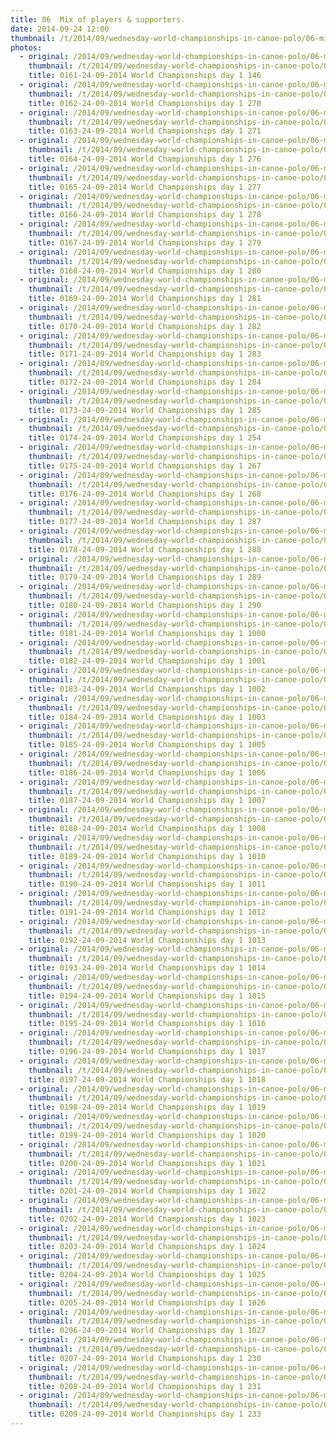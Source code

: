 ```yaml
---
title: 06  Mix of players & supporters.
date: 2014-09-24 12:00
thumbnail: /t/2014/09/wednesday-world-championships-in-canoe-polo/06-mix-of-players-supporters/0161-24-09-2014-world-championships-day-1-146.jpg
photos:
  - original: /2014/09/wednesday-world-championships-in-canoe-polo/06-mix-of-players-supporters/0161-24-09-2014-world-championships-day-1-146.jpg
    thumbnail: /t/2014/09/wednesday-world-championships-in-canoe-polo/06-mix-of-players-supporters/0161-24-09-2014-world-championships-day-1-146.jpg
    title: 0161-24-09-2014 World Championships day 1 146
  - original: /2014/09/wednesday-world-championships-in-canoe-polo/06-mix-of-players-supporters/0162-24-09-2014-world-championships-day-1-270.jpg
    thumbnail: /t/2014/09/wednesday-world-championships-in-canoe-polo/06-mix-of-players-supporters/0162-24-09-2014-world-championships-day-1-270.jpg
    title: 0162-24-09-2014 World Championships day 1 270
  - original: /2014/09/wednesday-world-championships-in-canoe-polo/06-mix-of-players-supporters/0163-24-09-2014-world-championships-day-1-271.jpg
    thumbnail: /t/2014/09/wednesday-world-championships-in-canoe-polo/06-mix-of-players-supporters/0163-24-09-2014-world-championships-day-1-271.jpg
    title: 0163-24-09-2014 World Championships day 1 271
  - original: /2014/09/wednesday-world-championships-in-canoe-polo/06-mix-of-players-supporters/0164-24-09-2014-world-championships-day-1-276.jpg
    thumbnail: /t/2014/09/wednesday-world-championships-in-canoe-polo/06-mix-of-players-supporters/0164-24-09-2014-world-championships-day-1-276.jpg
    title: 0164-24-09-2014 World Championships day 1 276
  - original: /2014/09/wednesday-world-championships-in-canoe-polo/06-mix-of-players-supporters/0165-24-09-2014-world-championships-day-1-277.jpg
    thumbnail: /t/2014/09/wednesday-world-championships-in-canoe-polo/06-mix-of-players-supporters/0165-24-09-2014-world-championships-day-1-277.jpg
    title: 0165-24-09-2014 World Championships day 1 277
  - original: /2014/09/wednesday-world-championships-in-canoe-polo/06-mix-of-players-supporters/0166-24-09-2014-world-championships-day-1-278.jpg
    thumbnail: /t/2014/09/wednesday-world-championships-in-canoe-polo/06-mix-of-players-supporters/0166-24-09-2014-world-championships-day-1-278.jpg
    title: 0166-24-09-2014 World Championships day 1 278
  - original: /2014/09/wednesday-world-championships-in-canoe-polo/06-mix-of-players-supporters/0167-24-09-2014-world-championships-day-1-279.jpg
    thumbnail: /t/2014/09/wednesday-world-championships-in-canoe-polo/06-mix-of-players-supporters/0167-24-09-2014-world-championships-day-1-279.jpg
    title: 0167-24-09-2014 World Championships day 1 279
  - original: /2014/09/wednesday-world-championships-in-canoe-polo/06-mix-of-players-supporters/0168-24-09-2014-world-championships-day-1-280.jpg
    thumbnail: /t/2014/09/wednesday-world-championships-in-canoe-polo/06-mix-of-players-supporters/0168-24-09-2014-world-championships-day-1-280.jpg
    title: 0168-24-09-2014 World Championships day 1 280
  - original: /2014/09/wednesday-world-championships-in-canoe-polo/06-mix-of-players-supporters/0169-24-09-2014-world-championships-day-1-281.jpg
    thumbnail: /t/2014/09/wednesday-world-championships-in-canoe-polo/06-mix-of-players-supporters/0169-24-09-2014-world-championships-day-1-281.jpg
    title: 0169-24-09-2014 World Championships day 1 281
  - original: /2014/09/wednesday-world-championships-in-canoe-polo/06-mix-of-players-supporters/0170-24-09-2014-world-championships-day-1-282.jpg
    thumbnail: /t/2014/09/wednesday-world-championships-in-canoe-polo/06-mix-of-players-supporters/0170-24-09-2014-world-championships-day-1-282.jpg
    title: 0170-24-09-2014 World Championships day 1 282
  - original: /2014/09/wednesday-world-championships-in-canoe-polo/06-mix-of-players-supporters/0171-24-09-2014-world-championships-day-1-283.jpg
    thumbnail: /t/2014/09/wednesday-world-championships-in-canoe-polo/06-mix-of-players-supporters/0171-24-09-2014-world-championships-day-1-283.jpg
    title: 0171-24-09-2014 World Championships day 1 283
  - original: /2014/09/wednesday-world-championships-in-canoe-polo/06-mix-of-players-supporters/0172-24-09-2014-world-championships-day-1-284.jpg
    thumbnail: /t/2014/09/wednesday-world-championships-in-canoe-polo/06-mix-of-players-supporters/0172-24-09-2014-world-championships-day-1-284.jpg
    title: 0172-24-09-2014 World Championships day 1 284
  - original: /2014/09/wednesday-world-championships-in-canoe-polo/06-mix-of-players-supporters/0173-24-09-2014-world-championships-day-1-285.jpg
    thumbnail: /t/2014/09/wednesday-world-championships-in-canoe-polo/06-mix-of-players-supporters/0173-24-09-2014-world-championships-day-1-285.jpg
    title: 0173-24-09-2014 World Championships day 1 285
  - original: /2014/09/wednesday-world-championships-in-canoe-polo/06-mix-of-players-supporters/0174-24-09-2014-world-championships-day-1-254.jpg
    thumbnail: /t/2014/09/wednesday-world-championships-in-canoe-polo/06-mix-of-players-supporters/0174-24-09-2014-world-championships-day-1-254.jpg
    title: 0174-24-09-2014 World Championships day 1 254
  - original: /2014/09/wednesday-world-championships-in-canoe-polo/06-mix-of-players-supporters/0175-24-09-2014-world-championships-day-1-267.jpg
    thumbnail: /t/2014/09/wednesday-world-championships-in-canoe-polo/06-mix-of-players-supporters/0175-24-09-2014-world-championships-day-1-267.jpg
    title: 0175-24-09-2014 World Championships day 1 267
  - original: /2014/09/wednesday-world-championships-in-canoe-polo/06-mix-of-players-supporters/0176-24-09-2014-world-championships-day-1-268.jpg
    thumbnail: /t/2014/09/wednesday-world-championships-in-canoe-polo/06-mix-of-players-supporters/0176-24-09-2014-world-championships-day-1-268.jpg
    title: 0176-24-09-2014 World Championships day 1 268
  - original: /2014/09/wednesday-world-championships-in-canoe-polo/06-mix-of-players-supporters/0177-24-09-2014-world-championships-day-1-287.jpg
    thumbnail: /t/2014/09/wednesday-world-championships-in-canoe-polo/06-mix-of-players-supporters/0177-24-09-2014-world-championships-day-1-287.jpg
    title: 0177-24-09-2014 World Championships day 1 287
  - original: /2014/09/wednesday-world-championships-in-canoe-polo/06-mix-of-players-supporters/0178-24-09-2014-world-championships-day-1-288.jpg
    thumbnail: /t/2014/09/wednesday-world-championships-in-canoe-polo/06-mix-of-players-supporters/0178-24-09-2014-world-championships-day-1-288.jpg
    title: 0178-24-09-2014 World Championships day 1 288
  - original: /2014/09/wednesday-world-championships-in-canoe-polo/06-mix-of-players-supporters/0179-24-09-2014-world-championships-day-1-289.jpg
    thumbnail: /t/2014/09/wednesday-world-championships-in-canoe-polo/06-mix-of-players-supporters/0179-24-09-2014-world-championships-day-1-289.jpg
    title: 0179-24-09-2014 World Championships day 1 289
  - original: /2014/09/wednesday-world-championships-in-canoe-polo/06-mix-of-players-supporters/0180-24-09-2014-world-championships-day-1-290.jpg
    thumbnail: /t/2014/09/wednesday-world-championships-in-canoe-polo/06-mix-of-players-supporters/0180-24-09-2014-world-championships-day-1-290.jpg
    title: 0180-24-09-2014 World Championships day 1 290
  - original: /2014/09/wednesday-world-championships-in-canoe-polo/06-mix-of-players-supporters/0181-24-09-2014-world-championships-day-1-1000.jpg
    thumbnail: /t/2014/09/wednesday-world-championships-in-canoe-polo/06-mix-of-players-supporters/0181-24-09-2014-world-championships-day-1-1000.jpg
    title: 0181-24-09-2014 World Championships day 1 1000
  - original: /2014/09/wednesday-world-championships-in-canoe-polo/06-mix-of-players-supporters/0182-24-09-2014-world-championships-day-1-1001.jpg
    thumbnail: /t/2014/09/wednesday-world-championships-in-canoe-polo/06-mix-of-players-supporters/0182-24-09-2014-world-championships-day-1-1001.jpg
    title: 0182-24-09-2014 World Championships day 1 1001
  - original: /2014/09/wednesday-world-championships-in-canoe-polo/06-mix-of-players-supporters/0183-24-09-2014-world-championships-day-1-1002.jpg
    thumbnail: /t/2014/09/wednesday-world-championships-in-canoe-polo/06-mix-of-players-supporters/0183-24-09-2014-world-championships-day-1-1002.jpg
    title: 0183-24-09-2014 World Championships day 1 1002
  - original: /2014/09/wednesday-world-championships-in-canoe-polo/06-mix-of-players-supporters/0184-24-09-2014-world-championships-day-1-1003.jpg
    thumbnail: /t/2014/09/wednesday-world-championships-in-canoe-polo/06-mix-of-players-supporters/0184-24-09-2014-world-championships-day-1-1003.jpg
    title: 0184-24-09-2014 World Championships day 1 1003
  - original: /2014/09/wednesday-world-championships-in-canoe-polo/06-mix-of-players-supporters/0185-24-09-2014-world-championships-day-1-1005.jpg
    thumbnail: /t/2014/09/wednesday-world-championships-in-canoe-polo/06-mix-of-players-supporters/0185-24-09-2014-world-championships-day-1-1005.jpg
    title: 0185-24-09-2014 World Championships day 1 1005
  - original: /2014/09/wednesday-world-championships-in-canoe-polo/06-mix-of-players-supporters/0186-24-09-2014-world-championships-day-1-1006.jpg
    thumbnail: /t/2014/09/wednesday-world-championships-in-canoe-polo/06-mix-of-players-supporters/0186-24-09-2014-world-championships-day-1-1006.jpg
    title: 0186-24-09-2014 World Championships day 1 1006
  - original: /2014/09/wednesday-world-championships-in-canoe-polo/06-mix-of-players-supporters/0187-24-09-2014-world-championships-day-1-1007.jpg
    thumbnail: /t/2014/09/wednesday-world-championships-in-canoe-polo/06-mix-of-players-supporters/0187-24-09-2014-world-championships-day-1-1007.jpg
    title: 0187-24-09-2014 World Championships day 1 1007
  - original: /2014/09/wednesday-world-championships-in-canoe-polo/06-mix-of-players-supporters/0188-24-09-2014-world-championships-day-1-1008.jpg
    thumbnail: /t/2014/09/wednesday-world-championships-in-canoe-polo/06-mix-of-players-supporters/0188-24-09-2014-world-championships-day-1-1008.jpg
    title: 0188-24-09-2014 World Championships day 1 1008
  - original: /2014/09/wednesday-world-championships-in-canoe-polo/06-mix-of-players-supporters/0189-24-09-2014-world-championships-day-1-1010.jpg
    thumbnail: /t/2014/09/wednesday-world-championships-in-canoe-polo/06-mix-of-players-supporters/0189-24-09-2014-world-championships-day-1-1010.jpg
    title: 0189-24-09-2014 World Championships day 1 1010
  - original: /2014/09/wednesday-world-championships-in-canoe-polo/06-mix-of-players-supporters/0190-24-09-2014-world-championships-day-1-1011.jpg
    thumbnail: /t/2014/09/wednesday-world-championships-in-canoe-polo/06-mix-of-players-supporters/0190-24-09-2014-world-championships-day-1-1011.jpg
    title: 0190-24-09-2014 World Championships day 1 1011
  - original: /2014/09/wednesday-world-championships-in-canoe-polo/06-mix-of-players-supporters/0191-24-09-2014-world-championships-day-1-1012.jpg
    thumbnail: /t/2014/09/wednesday-world-championships-in-canoe-polo/06-mix-of-players-supporters/0191-24-09-2014-world-championships-day-1-1012.jpg
    title: 0191-24-09-2014 World Championships day 1 1012
  - original: /2014/09/wednesday-world-championships-in-canoe-polo/06-mix-of-players-supporters/0192-24-09-2014-world-championships-day-1-1013.jpg
    thumbnail: /t/2014/09/wednesday-world-championships-in-canoe-polo/06-mix-of-players-supporters/0192-24-09-2014-world-championships-day-1-1013.jpg
    title: 0192-24-09-2014 World Championships day 1 1013
  - original: /2014/09/wednesday-world-championships-in-canoe-polo/06-mix-of-players-supporters/0193-24-09-2014-world-championships-day-1-1014.jpg
    thumbnail: /t/2014/09/wednesday-world-championships-in-canoe-polo/06-mix-of-players-supporters/0193-24-09-2014-world-championships-day-1-1014.jpg
    title: 0193-24-09-2014 World Championships day 1 1014
  - original: /2014/09/wednesday-world-championships-in-canoe-polo/06-mix-of-players-supporters/0194-24-09-2014-world-championships-day-1-1015.jpg
    thumbnail: /t/2014/09/wednesday-world-championships-in-canoe-polo/06-mix-of-players-supporters/0194-24-09-2014-world-championships-day-1-1015.jpg
    title: 0194-24-09-2014 World Championships day 1 1015
  - original: /2014/09/wednesday-world-championships-in-canoe-polo/06-mix-of-players-supporters/0195-24-09-2014-world-championships-day-1-1016.jpg
    thumbnail: /t/2014/09/wednesday-world-championships-in-canoe-polo/06-mix-of-players-supporters/0195-24-09-2014-world-championships-day-1-1016.jpg
    title: 0195-24-09-2014 World Championships day 1 1016
  - original: /2014/09/wednesday-world-championships-in-canoe-polo/06-mix-of-players-supporters/0196-24-09-2014-world-championships-day-1-1017.jpg
    thumbnail: /t/2014/09/wednesday-world-championships-in-canoe-polo/06-mix-of-players-supporters/0196-24-09-2014-world-championships-day-1-1017.jpg
    title: 0196-24-09-2014 World Championships day 1 1017
  - original: /2014/09/wednesday-world-championships-in-canoe-polo/06-mix-of-players-supporters/0197-24-09-2014-world-championships-day-1-1018.jpg
    thumbnail: /t/2014/09/wednesday-world-championships-in-canoe-polo/06-mix-of-players-supporters/0197-24-09-2014-world-championships-day-1-1018.jpg
    title: 0197-24-09-2014 World Championships day 1 1018
  - original: /2014/09/wednesday-world-championships-in-canoe-polo/06-mix-of-players-supporters/0198-24-09-2014-world-championships-day-1-1019.jpg
    thumbnail: /t/2014/09/wednesday-world-championships-in-canoe-polo/06-mix-of-players-supporters/0198-24-09-2014-world-championships-day-1-1019.jpg
    title: 0198-24-09-2014 World Championships day 1 1019
  - original: /2014/09/wednesday-world-championships-in-canoe-polo/06-mix-of-players-supporters/0199-24-09-2014-world-championships-day-1-1020.jpg
    thumbnail: /t/2014/09/wednesday-world-championships-in-canoe-polo/06-mix-of-players-supporters/0199-24-09-2014-world-championships-day-1-1020.jpg
    title: 0199-24-09-2014 World Championships day 1 1020
  - original: /2014/09/wednesday-world-championships-in-canoe-polo/06-mix-of-players-supporters/0200-24-09-2014-world-championships-day-1-1021.jpg
    thumbnail: /t/2014/09/wednesday-world-championships-in-canoe-polo/06-mix-of-players-supporters/0200-24-09-2014-world-championships-day-1-1021.jpg
    title: 0200-24-09-2014 World Championships day 1 1021
  - original: /2014/09/wednesday-world-championships-in-canoe-polo/06-mix-of-players-supporters/0201-24-09-2014-world-championships-day-1-1022.jpg
    thumbnail: /t/2014/09/wednesday-world-championships-in-canoe-polo/06-mix-of-players-supporters/0201-24-09-2014-world-championships-day-1-1022.jpg
    title: 0201-24-09-2014 World Championships day 1 1022
  - original: /2014/09/wednesday-world-championships-in-canoe-polo/06-mix-of-players-supporters/0202-24-09-2014-world-championships-day-1-1023.jpg
    thumbnail: /t/2014/09/wednesday-world-championships-in-canoe-polo/06-mix-of-players-supporters/0202-24-09-2014-world-championships-day-1-1023.jpg
    title: 0202-24-09-2014 World Championships day 1 1023
  - original: /2014/09/wednesday-world-championships-in-canoe-polo/06-mix-of-players-supporters/0203-24-09-2014-world-championships-day-1-1024.jpg
    thumbnail: /t/2014/09/wednesday-world-championships-in-canoe-polo/06-mix-of-players-supporters/0203-24-09-2014-world-championships-day-1-1024.jpg
    title: 0203-24-09-2014 World Championships day 1 1024
  - original: /2014/09/wednesday-world-championships-in-canoe-polo/06-mix-of-players-supporters/0204-24-09-2014-world-championships-day-1-1025.jpg
    thumbnail: /t/2014/09/wednesday-world-championships-in-canoe-polo/06-mix-of-players-supporters/0204-24-09-2014-world-championships-day-1-1025.jpg
    title: 0204-24-09-2014 World Championships day 1 1025
  - original: /2014/09/wednesday-world-championships-in-canoe-polo/06-mix-of-players-supporters/0205-24-09-2014-world-championships-day-1-1026.jpg
    thumbnail: /t/2014/09/wednesday-world-championships-in-canoe-polo/06-mix-of-players-supporters/0205-24-09-2014-world-championships-day-1-1026.jpg
    title: 0205-24-09-2014 World Championships day 1 1026
  - original: /2014/09/wednesday-world-championships-in-canoe-polo/06-mix-of-players-supporters/0206-24-09-2014-world-championships-day-1-1027.jpg
    thumbnail: /t/2014/09/wednesday-world-championships-in-canoe-polo/06-mix-of-players-supporters/0206-24-09-2014-world-championships-day-1-1027.jpg
    title: 0206-24-09-2014 World Championships day 1 1027
  - original: /2014/09/wednesday-world-championships-in-canoe-polo/06-mix-of-players-supporters/0207-24-09-2014-world-championships-day-1-230.jpg
    thumbnail: /t/2014/09/wednesday-world-championships-in-canoe-polo/06-mix-of-players-supporters/0207-24-09-2014-world-championships-day-1-230.jpg
    title: 0207-24-09-2014 World Championships day 1 230
  - original: /2014/09/wednesday-world-championships-in-canoe-polo/06-mix-of-players-supporters/0208-24-09-2014-world-championships-day-1-231.jpg
    thumbnail: /t/2014/09/wednesday-world-championships-in-canoe-polo/06-mix-of-players-supporters/0208-24-09-2014-world-championships-day-1-231.jpg
    title: 0208-24-09-2014 World Championships day 1 231
  - original: /2014/09/wednesday-world-championships-in-canoe-polo/06-mix-of-players-supporters/0209-24-09-2014-world-championships-day-1-233.jpg
    thumbnail: /t/2014/09/wednesday-world-championships-in-canoe-polo/06-mix-of-players-supporters/0209-24-09-2014-world-championships-day-1-233.jpg
    title: 0209-24-09-2014 World Championships day 1 233
---
```

